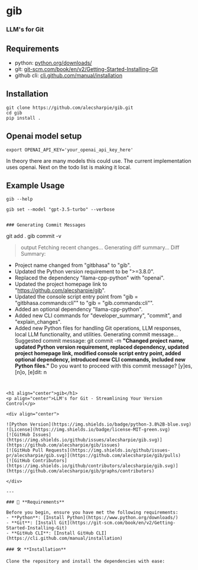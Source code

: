 # gib

### LLM's for Git

## Requirements
- python: [python.org/downloads/](https://www.python.org/downloads/)
- git: [git-scm.com/book/en/v2/Getting-Started-Installing-Git](https://git-scm.com/book/en/v2/Getting-Started-Installing-Git)
- github cli: [cli.github.com/manual/installation](https://cli.github.com/manual/installation)


## Installation
```
git clone https://github.com/alecsharpie/gib.git
cd gib
pip install .
```

## Openai model setup
```
export OPENAI_API_KEY='your_openai_api_key_here'
```

In theory there are many models this could use. The current implementation uses openai. Next on the todo list is making it local.

## Example Usage
```
gib --help
```

```
gib set --model "gpt-3.5-turbo" --verbose
```

```

### Generating Commit Messages
```
git add .
gib commit -v

> output
Fetching recent changes...
Generating diff summary...
Diff Summary:
- Project name changed from "gitbhasa" to "gib".
- Updated the Python version requirement to be ">=3.8.0".
- Replaced the dependency "llama-cpp-python" with "openai".
- Updated the project homepage link to "https://github.com/alecsharpie/gib".
- Updated the console script entry point from "gib = "gitbhasa.commands:cli"" to "gib = "gib.commands:cli"".
- Added an optional dependency "llama-cpp-python".
- Added new CLI commands for "developer_summary", "commit", and "explain_changes".
- Added new Python files for handling Git operations, LLM responses, local LLM functionality, and utilities.
Generating commit message...
Suggested commit message:
git commit -m **"Changed project name, updated Python version requirement, replaced dependency, updated project homepage link, modified console script entry point, added optional dependency, introduced new CLI commands, included new Python files."**
Do you want to proceed with this commit message? [y]es, [n]o, [e]dit: n
```


<h1 align="center">gib</h1>
<p align="center">LLM's for Git - Streamlining Your Version Control</p>

<div align="center">

![Python Version](https://img.shields.io/badge/python-3.8%2B-blue.svg)
![License](https://img.shields.io/badge/license-MIT-green.svg)
[![GitHub Issues](https://img.shields.io/github/issues/alecsharpie/gib.svg)](https://github.com/alecsharpie/gib/issues)
[![GitHub Pull Requests](https://img.shields.io/github/issues-pr/alecsharpie/gib.svg)](https://github.com/alecsharpie/gib/pulls)
[![GitHub Contributors](https://img.shields.io/github/contributors/alecsharpie/gib.svg)](https://github.com/alecsharpie/gib/graphs/contributors)

</div>

---

### 🚀 **Requirements**

Before you begin, ensure you have met the following requirements:
- **Python**: [Install Python](https://www.python.org/downloads/)
- **Git**: [Install Git](https://git-scm.com/book/en/v2/Getting-Started-Installing-Git)
- **GitHub CLI**: [Install GitHub CLI](https://cli.github.com/manual/installation)

### 🛠 **Installation**

Clone the repository and install the dependencies with ease:
